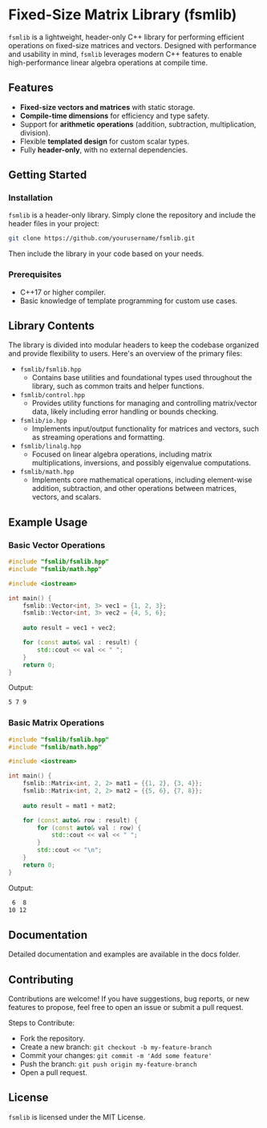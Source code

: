 # Fixed-Size Matrix Library (fsmlib)

`fsmlib` is a lightweight, header-only C++ library for performing efficient
operations on fixed-size matrices and vectors. Designed with performance and
usability in mind, `fsmlib` leverages modern C++ features to enable
high-performance linear algebra operations at compile time.

## Features

- **Fixed-size vectors and matrices** with static storage.
- **Compile-time dimensions** for efficiency and type safety.
- Support for **arithmetic operations** (addition, subtraction, multiplication, division).
- Flexible **templated design** for custom scalar types.
- Fully **header-only**, with no external dependencies.

## Getting Started

### Installation

`fsmlib` is a header-only library. Simply clone the repository and include the
header files in your project:

```bash
git clone https://github.com/yourusername/fsmlib.git
```

Then include the library in your code based on your needs.

### Prerequisites

- C++17 or higher compiler.
- Basic knowledge of template programming for custom use cases.

## Library Contents

The library is divided into modular headers to keep the codebase organized and
provide flexibility to users. Here's an overview of the primary files:

- `fsmlib/fsmlib.hpp`
  - Contains base utilities and foundational types used throughout the library,
    such as common traits and helper functions.
- `fsmlib/control.hpp`
  - Provides utility functions for managing and controlling matrix/vector data,
    likely including error handling or bounds checking.
- `fsmlib/io.hpp`
  - Implements input/output functionality for matrices and vectors, such as
    streaming operations and formatting.
- `fsmlib/linalg.hpp`
  - Focused on linear algebra operations, including matrix multiplications,
    inversions, and possibly eigenvalue computations.
- `fsmlib/math.hpp`
  - Implements core mathematical operations, including element-wise addition,
    subtraction, and other operations between matrices, vectors, and scalars.

## Example Usage

### Basic Vector Operations

```cpp
#include "fsmlib/fsmlib.hpp"
#include "fsmlib/math.hpp"

#include <iostream>

int main() {
    fsmlib::Vector<int, 3> vec1 = {1, 2, 3};
    fsmlib::Vector<int, 3> vec2 = {4, 5, 6};
    
    auto result = vec1 + vec2;

    for (const auto& val : result) {
        std::cout << val << " ";
    }
    return 0;
}
```

Output:

```bash
5 7 9
```

### Basic Matrix Operations

```cpp
#include "fsmlib/fsmlib.hpp"
#include "fsmlib/math.hpp"

#include <iostream>

int main() {
    fsmlib::Matrix<int, 2, 2> mat1 = {{1, 2}, {3, 4}};
    fsmlib::Matrix<int, 2, 2> mat2 = {{5, 6}, {7, 8}};
    
    auto result = mat1 + mat2;

    for (const auto& row : result) {
        for (const auto& val : row) {
            std::cout << val << " ";
        }
        std::cout << "\n";
    }
    return 0;
}
```

Output:

```bash
 6  8
10 12
```

## Documentation

Detailed documentation and examples are available in the docs folder.

## Contributing

Contributions are welcome! If you have suggestions, bug reports, or new features
to propose, feel free to open an issue or submit a pull request.

Steps to Contribute:

- Fork the repository.
- Create a new branch: `git checkout -b my-feature-branch`
- Commit your changes: `git commit -m 'Add some feature'`
- Push the branch: `git push origin my-feature-branch`
- Open a pull request.

## License

`fsmlib` is licensed under the MIT License.
